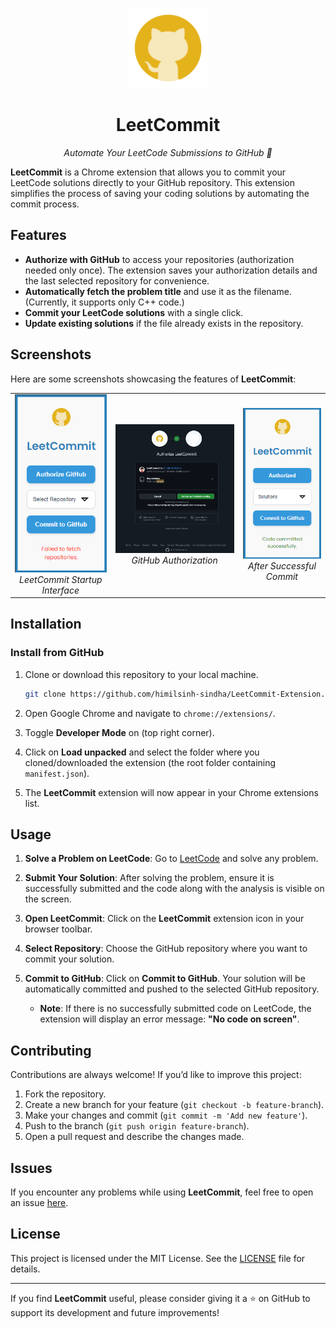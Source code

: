 <p align="center">
  <img alt="" src="./images/icon128.png" width="128" height="128"/>
<h1 align="center">LeetCommit</h1>
<p align="center">
  <i>Automate Your LeetCode Submissions to GitHub 🚀</i>
</p>


**LeetCommit** is a Chrome extension that allows you to commit your LeetCode solutions directly to your GitHub repository. This extension simplifies the process of saving your coding solutions by automating the commit process.

## Features

- **Authorize with GitHub** to access your repositories (authorization needed only once). The extension saves your authorization details and the last selected repository for convenience.
- **Automatically fetch the problem title** and use it as the filename. (Currently, it supports only C++ code.)
- **Commit your LeetCode solutions** with a single click.
- **Update existing solutions** if the file already exists in the repository.

## Screenshots

Here are some screenshots showcasing the features of **LeetCommit**:

<table align="center">
  <tr>
    <td align="center">
      <img alt="LeetCommit Dashboard" src="./images/startup.png" width="150" style="max-width: 100%; height: auto;"/>
      <br/>
      <i>LeetCommit Startup Interface</i>
    </td>
    <td align="center">
      <img alt="LeetCommit Authorization" src="./images/permission.png" width="265" style="max-width: 100%; height: auto;"/>
      <br/>
      <i>GitHub Authorization</i>
    </td>
    <td align="center">
      <img alt="LeetCommit Success Message" src="./images/commitsuccess.png" width="150" style="max-width: 100%; height: auto;"/>
      <br/>
      <i>After Successful Commit</i>
    </td>
  </tr>
</table>

## Installation

### Install from GitHub

1. Clone or download this repository to your local machine.

   ```bash
   git clone https://github.com/himilsinh-sindha/LeetCommit-Extension.git
   ```

2. Open Google Chrome and navigate to `chrome://extensions/`.

3. Toggle **Developer Mode** on (top right corner).

4. Click on **Load unpacked** and select the folder where you cloned/downloaded the extension (the root folder containing `manifest.json`).

5. The **LeetCommit** extension will now appear in your Chrome extensions list.

## Usage

1. **Solve a Problem on LeetCode**: Go to [LeetCode](https://leetcode.com) and solve any problem.
2. **Submit Your Solution**: After solving the problem, ensure it is successfully submitted and the code along with the analysis is visible on the screen.
3. **Open LeetCommit**: Click on the **LeetCommit** extension icon in your browser toolbar.
4. **Select Repository**: Choose the GitHub repository where you want to commit your solution.
5. **Commit to GitHub**: Click on **Commit to GitHub**. Your solution will be automatically committed and pushed to the selected GitHub repository.

   - **Note**: If there is no successfully submitted code on LeetCode, the extension will display an error message: **"No code on screen"**.

## Contributing

Contributions are always welcome! If you’d like to improve this project:

1. Fork the repository.
2. Create a new branch for your feature (`git checkout -b feature-branch`).
3. Make your changes and commit (`git commit -m 'Add new feature'`).
4. Push to the branch (`git push origin feature-branch`).
5. Open a pull request and describe the changes made.

## Issues

If you encounter any problems while using **LeetCommit**, feel free to open an issue [here](https://github.com/himilsinh-sindha/LeetCommit-Extension/issues).

## License

This project is licensed under the MIT License. See the [LICENSE](https://github.com/himilsinh-sindha/LeetCommit-Extension/blob/main/LICENSE) file for details.

---

If you find **LeetCommit** useful, please consider giving it a ⭐️ on GitHub to support its development and future improvements!

